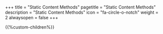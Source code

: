 +++
title = "Static Content Methods"
pagetitle = "Static Content Methods"
description = "Static Content Methods"
icon = "fa-circle-o-notch" 
weight = 2
alwaysopen = false
+++

{{%custom-children%}}

